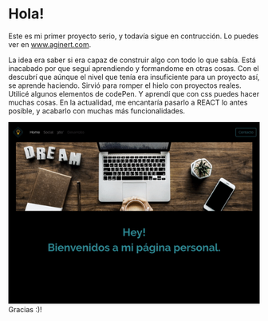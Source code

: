 # Hola!
Este es mi primer proyecto serio, y todavía sigue en contrucción. 
Lo puedes ver en www.aginert.com.

La idea era saber si era capaz de construir algo con todo lo que sabía. 
Está inacabado por que seguí aprendiendo y formandome en otras cosas. 
Con el descubrí que aúnque el nivel que tenía era insuficiente para un proyecto así, se aprende haciendo.
Sirvió para romper el hielo con proyectos reales. 
Utilicé algunos elementos de codePen.  Y aprendí que con css puedes hacer muchas cosas. 
En la actualidad, me encantaría pasarlo a REACT lo antes posible, y acabarlo con muchas más funcionalidades. 

![alt text](public/img/video/aginertweb.gif "aginetWeb")
Gracias :)!


